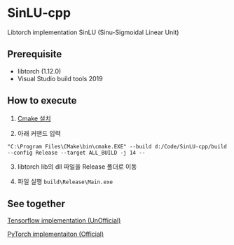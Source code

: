 # SinLU-cpp

Libtorch implementation SinLU (Sinu-Sigmoidal Linear Unit)

## Prerequisite

- libtorch (1.12.0)
- Visual Studio build tools 2019

## How to execute 
1. [Cmake 설치](https://cmake.org/download/)

2. 아래 커맨드 입력 

```"C:\Program Files\CMake\bin\cmake.EXE" --build d:/Code/SinLU-cpp/build --config Release --target ALL_BUILD -j 14 --```

3. libtorch lib의 dll 파일을 Release 폴더로 이동

4. 파일 실행 ```build\Release\Main.exe```

## See together

[Tensorflow implementation (UnOfficial)](https://github.com/kaintels/SinLU-tf)

[PyTorch implementaiton (Official)](https://github.com/ashis0013/SinLU)